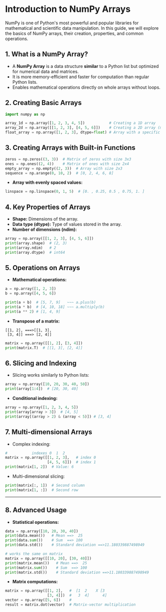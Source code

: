 # Introduction to NumPy Arrays

NumPy is one of Python's most powerful and popular libraries for mathematical and scientific data manipulation. 
In this guide, we will explore the basics of NumPy arrays, their creation, properties, and common operations.

## 1. What is a NumPy Array?
- A **NumPy Array** is a data structure **similar** to a Python list but optimized for numerical data and matrices.
- It is more memory-efficient and faster for computation than regular Python lists.
- Enables mathematical operations directly on whole arrays without loops.

## 2. Creating Basic Arrays
```python
import numpy as np

array_1d = np.array([1, 2, 3, 4, 5])           # Creating a 1D array
array_2d = np.array([[1, 2, 3], [4, 5, 6]])    # Creating a 2D array (matrix)
float_array = np.array([1, 2, 3], dtype=float) # Array with a specific data type
```

## 3. Creating Arrays with Built-in Functions
```python
zeros = np.zeros((3, 3))  # Matrix of zeros with size 3x3
ones = np.ones((2, 4))    # Matrix of ones with size 2x4
empty_array = np.empty((2, 3))  # Array with size 2x3
sequence = np.arange(0, 10, 2)  # [0, 2, 4, 6, 8]
```

- **Array with evenly spaced values:**
```python
linspace = np.linspace(0, 1, 5)  # [0. , 0.25, 0.5 , 0.75, 1. ]
```

## 4. Key Properties of Arrays
- **Shape:** Dimensions of the array.
- **Data type (dtype):** Type of values stored in the array.
- **Number of dimensions (ndim):**
```python
array = np.array([[1, 2, 3], [4, 5, 6]])
print(array.shape)  # (2, 3)
print(array.ndim)   # 2
print(array.dtype)  # int64
```

## 5. Operations on Arrays
- **Mathematical operations:**
```python
a = np.array([1, 2, 3])
b = np.array([4, 5, 6])

print(a + b)  # [5, 7, 9]   ~~~ a.plus(b)
print(a * b)  # [4, 10, 18] ~~~ a.multiply(b)
print(a ** 2) # [1, 4, 9]   
```

- **Transpose of a matrix:**
```
[[1, 2], ===>[[1, 3],
 [3, 4]] ===> [2, 4]]

```
```python
matrix = np.array([[1, 2], [3, 4]])
print(matrix.T)  # [[1, 3], [2, 4]]
```


## 6. Slicing and Indexing
- Slicing works similarly to Python lists:
```python
array = np.array([10, 20, 30, 40, 50])
print(array[1:4])  # [20, 30, 40]
```

- **Conditional indexing:**
```python
array = np.array([1, 2, 3, 4, 5])
print(array[array > 3])  # [4, 5]
print(array[(array > 2) & (array < 5)]) # [3, 4]
```

## 7. Multi-dimensional Arrays
- Complex indexing:
```python
#           indexes 0  1  2        
matrix = np.array([[1, 2, 3],   # index 0 
                   [4, 5, 6]])  # index 1
print(matrix[1, 2])  # Value: 6
```

- Multi-dimensional slicing:
```python
print(matrix[:, 1])  # Second column
print(matrix[1, :])  # Second row
```

---

## 8. Advanced Usage
- **Statistical operations:**
```python
data = np.array([10, 20, 30, 40])
print(data.mean())   # Mean ==>  25
print(data.sum())    # Sum  ==> 100
print(data.std())    # Standard deviation ==>11.180339887498949

# works the same on matrix
matrix = np.array([[10, 20], [30, 40]])
print(matrix.mean())   # Mean ==>  25
print(matrix.sum())    # Sum  ==> 100
print(matrix.std())    # Standard deviation ==>11.180339887498949
```

- **Matrix computations:**
```python
matrix = np.array([[1, 2],   #  [1  2    X [3
                   [3, 4]])  #   3  4]      4]
vector = np.array([5, 6])    #
result = matrix.dot(vector)  # Matrix-vector multiplication
```

